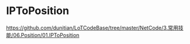 # IPToPosition
https://github.com/dunitian/LoTCodeBase/tree/master/NetCode/3.常用技能/06.Position/01.IPToPosition
